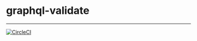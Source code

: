 # graphql-validate

---

[![CircleCI](https://circleci.com/gh/danpalmer/graphql-validate.svg?style=shield&circle-token=3973777302b4f7f00f5b9eb1c07e3c681ea94f35)](https://circleci.com/gh/danpalmer/graphql-validate)
